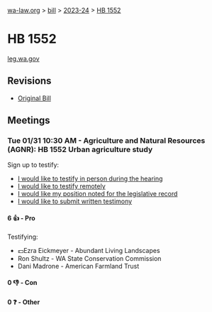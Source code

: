 [wa-law.org](/) > [bill](/bill/) > [2023-24](/bill/2023-24/) > [HB 1552](/bill/2023-24/hb/1552/)

# HB 1552
[leg.wa.gov](https://app.leg.wa.gov/billsummary?BillNumber=1552&Year=2023&Initiative=false)

## Revisions
* [Original Bill](1/)

## Meetings
### Tue 01/31 10:30 AM - Agriculture and Natural Resources (AGNR): HB 1552 Urban agriculture study
Sign up to testify:
* [I would like to testify in person during the hearing](https://app.leg.wa.gov/csi/Testifier/Add?chamber=House&mId=30562&aId=150067&caId=20902&tId=1)
* [I would like to testify remotely](https://app.leg.wa.gov/csi/Testifier/Add?chamber=House&mId=30562&aId=150067&caId=20902&tId=2)
* [I would like my position noted for the legislative record](https://app.leg.wa.gov/csi/Testifier/Add?chamber=House&mId=30562&aId=150067&caId=20902&tId=3)
* [I would like to submit written testimony](https://app.leg.wa.gov/csi/Testifier/Add?chamber=House&mId=30562&aId=150067&caId=20902&tId=4)

#### 6 👍 - Pro
Testifying:
* 💵Ezra Eickmeyer - Abundant Living Landscapes
* Ron Shultz - WA State Conservation Commission
* Dani Madrone - American Farmland Trust

#### 0 👎 - Con

#### 0 ❓ - Other
